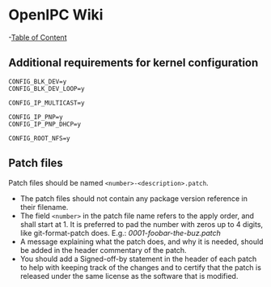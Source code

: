 # OpenIPC Wiki
-[Table of Content](../index.md)

Additional requirements for kernel configuration
------------------------------------------------

```
CONFIG_BLK_DEV=y
CONFIG_BLK_DEV_LOOP=y
```

```
CONFIG_IP_MULTICAST=y
```

```
CONFIG_IP_PNP=y
CONFIG_IP_PNP_DHCP=y

CONFIG_ROOT_NFS=y
```

## Patch files

Patch files should be named `<number>-<description>.patch`.
- The patch files should not contain any package version reference in their filename.
- The field `<number>` in the patch file name refers to the apply order, and shall start at 1.
It is preferred to pad the number with zeros up to 4 digits, like git-format-patch does. E.g.: _0001-foobar-the-buz.patch_
- A message explaining what the patch does, and why it is needed, should be added in the header commentary of the patch.
- You should add a Signed-off-by statement in the header of each patch to help with keeping track of the changes and to certify that the patch is released under the same license as the software that is modified.
